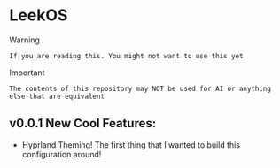 # LeekOS

> [!WARNING] 
    If you are reading this. You might not want to use this yet

> [!IMPORTANT]
    The contents of this repository may NOT be used for AI or anything else that are equivalent

## v0.0.1 New Cool Features:
- Hyprland Theming! The first thing that I wanted to build this configuration around!
